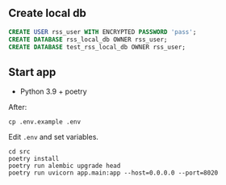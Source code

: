 ## Create local db

```sql
CREATE USER rss_user WITH ENCRYPTED PASSWORD 'pass';
CREATE DATABASE rss_local_db OWNER rss_user;
CREATE DATABASE test_rss_local_db OWNER rss_user;
```

## Start app

- Python 3.9 + poetry

After:
```shell
cp .env.example .env
```

Edit `.env` and set variables.

```shell
cd src
poetry install
poetry run alembic upgrade head
poetry run uvicorn app.main:app --host=0.0.0.0 --port=8020
```
